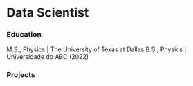 # Data Scientist

### Education

M.S., Physics | The University of Texas at Dallas 
B.S., Physics | Universidade do ABC (2022)

### Projects
